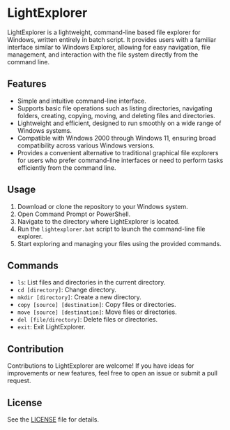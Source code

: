 # LightExplorer

LightExplorer is a lightweight, command-line based file explorer for Windows, written entirely in batch script. It provides users with a familiar interface similar to Windows Explorer, allowing for easy navigation, file management, and interaction with the file system directly from the command line.

## Features
- Simple and intuitive command-line interface.
- Supports basic file operations such as listing directories, navigating folders, creating, copying, moving, and deleting files and directories.
- Lightweight and efficient, designed to run smoothly on a wide range of Windows systems.
- Compatible with Windows 2000 through Windows 11, ensuring broad compatibility across various Windows versions.
- Provides a convenient alternative to traditional graphical file explorers for users who prefer command-line interfaces or need to perform tasks efficiently from the command line.

## Usage
1. Download or clone the repository to your Windows system.
2. Open Command Prompt or PowerShell.
3. Navigate to the directory where LightExplorer is located.
4. Run the `lightexplorer.bat` script to launch the command-line file explorer.
5. Start exploring and managing your files using the provided commands.

## Commands
- `ls`: List files and directories in the current directory.
- `cd [directory]`: Change directory.
- `mkdir [directory]`: Create a new directory.
- `copy [source] [destination]`: Copy files or directories.
- `move [source] [destination]`: Move files or directories.
- `del [file/directory]`: Delete files or directories.
- `exit`: Exit LightExplorer.

## Contribution
Contributions to LightExplorer are welcome! If you have ideas for improvements or new features, feel free to open an issue or submit a pull request.

## License
See the [LICENSE](LICENSE) file for details.
